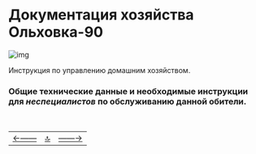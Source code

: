 <div class="navi"><nav id="navi"><!-- js --></nav></div>

# Документация хозяйства Ольховка-90

<span id="ya-flag-img" class="img" onclick="imgResize()">![img](https://img.a374.ru/svg/ya-flag.svg)</span>

Инструкция по управлению домашним хозяйством.

### Общие технические данные и необходимые инструкции для *неспециалистов* по обслуживанию данной обители.

<br>

||||
|:---|:---:|---:|
[←——](readme.md)|[ 🔝 ](#)|[——→](contacts.md)

<script src="assets/js/navi.js"></script>